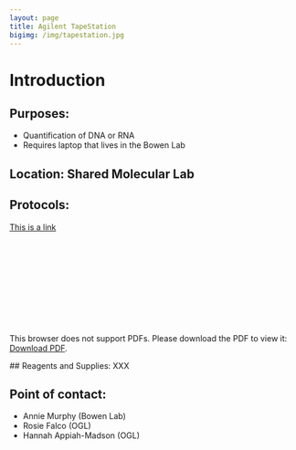 ```yaml
---
layout: page
title: Agilent TapeStation
bigimg: /img/tapestation.jpg
---
```

# Introduction

## Purposes:
- Quantification of DNA or RNA
- Requires laptop that lives in the Bowen Lab

## Location: Shared Molecular Lab

## Protocols: 

[This is a link](https://raw.githubusercontent.com/NUMSC-CoreFacility/sharedLabSpace/gh-pages/img/opentrons.jpg)

<object data="file:///Users/stein/Downloads/2200TapeStation_Guide.pdf" type="application/pdf" width="700px" height="700px">
    <embed src="file:///Users/stein/Downloads/2200TapeStation_Guide.pdf">
        <p>This browser does not support PDFs. Please download the PDF to view it: <a href="file:///Users/stein/Downloads/2200TapeStation_Guide.pdf">Download PDF</a>.</p>
    </embed>
</object>
## Reagents and Supplies: XXX

## Point of contact:
- Annie Murphy (Bowen Lab)
- Rosie Falco (OGL)
- Hannah Appiah-Madson (OGL)
